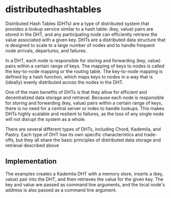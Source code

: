 # distributedhashtables

Distributed Hash Tables (DHTs) are a type of distributed system that provides a lookup service similar to a hash table: (key, value) pairs are stored in the DHT, and any participating node can efficiently retrieve the value associated with a given key. DHTs are a distributed data structure that is designed to scale to a large number of nodes and to handle frequent node arrivals, departures, and failures.

In a DHT, each node is responsible for storing and forwarding (key, value) pairs within a certain range of keys. The mapping of keys to nodes is called the key-to-node mapping or the routing table. The key-to-node mapping is defined by a hash function, which maps keys to nodes in a way that is (ideally) evenly distributed across the nodes in the DHT.

One of the main benefits of DHTs is that they allow for efficient and decentralized data storage and retrieval. Because each node is responsible for storing and forwarding (key, value) pairs within a certain range of keys, there is no need for a central server or index to handle lookups. This makes DHTs highly scalable and resilient to failures, as the loss of any single node will not disrupt the system as a whole.

There are several different types of DHTs, including Chord, Kademlia, and Pastry. Each type of DHT has its own specific characteristics and trade-offs, but they all share the basic principles of distributed data storage and retrieval described above                         

## Implementation
The examples creates a Kademlia DHT with a memory store, inserts a (key, value) pair into the DHT, and then retrieves the value for the given key. The key and value are passed as command line arguments, and the local node's address is also passed as a command line argument.
